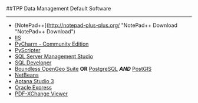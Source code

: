 ##TPP Data Management Default Software
___

* [NotePad++](http://notepad-plus-plus.org/ "NotePad++ Download "NotePad++ Download")
* [IIS](http://technet.microsoft.com/en-us/library/cc725762.aspx "Install Instructions")
* [PyCharm - Community Edition](http://www.jetbrains.com/pycharm/download/ "PyCharm Download")
* [PyScripter](https://code.google.com/p/pyscripter/downloads/list "PyScripter Download")
* [SQL Server Management Studio](http://www.microsoft.com/en-in/download/details.aspx?id=29062 "SQLServer Management Studio")
* [SQL Developer](http://www.oracle.com/technetwork/developer-tools/sql-developer/downloads/index.html "SQL Developer Download")
* [Boundless OpenGeo Suite](http://boundlessgeo.com/solutions/opengeo-suite/download/ "Boundless OpenGeo Suite")
    __OR__ [PostgreSQL](http://www.postgresql.org/download/ "PostgreSQL") __*AND*__ [PostGIS](http://postgis.net/install "PostGIS Extension")
* [NetBeans](https://netbeans.org/downloads/ "NetBeans")
* [Aptana Studio 3](http://www.aptana.com/ "Aptana Studio Download")
* [Oracle Express](http://www.oracle.com/technetwork/database/database-technologies/express-edition/downloads/index.html "Oracle 11g Download")
* [PDF-XChange Viewer](http://www.tracker-software.com/product/downloads "PDF-XChange Viewer")